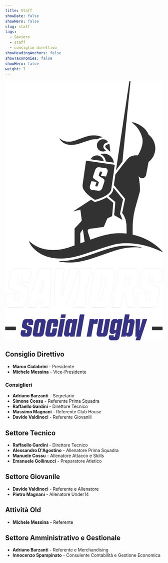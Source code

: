 ```yaml
---
title: Staff
showDate: false
showHero: false
slug: staff
tags:
  - Saviors
  - staff
  - consiglio direttivo
showHeadingAnchors: false
showTaxonomies: false
showHero: false
weight: 7
---
```


![](./featured.png)

## Consiglio Direttivo

- **Marco Cialabrini** - Presidente
- **Michele Messina** - Vice-Presidente

### Consiglieri

- **Adriano Barzanti** - Segretario
- **Simone Cossu** - Referente Prima Squadra
- **Raffaello Gardini** - Direttore Tecnico
- **Massimo Magnani** - Referente Club House
- **Davide Valdinoci** - Referente Giovanili

## Settore Tecnico

- **Raffaello Gardini** - Direttore Tecnico
- **Alessandro D'Agostino** - Allenatore Prima Squadra
- **Manuele Cossu** - Allenatore Attacco e Skills
- **Emanuele Gollinucci** - Preparatore Atletico

## Settore Giovanile

- **Davide Valdinoci** - Referente e Allenatore
- **Pietro Magnani** - Allenatore Under14

## Attività Old

- **Michele Messina** - Referente

## Settore Amministrativo e Gestionale

- **Adriano Barzanti** - Referente e Merchandising
- **Innocenzo Spampinato** - Consulente Contabilità e Gestione Economica
